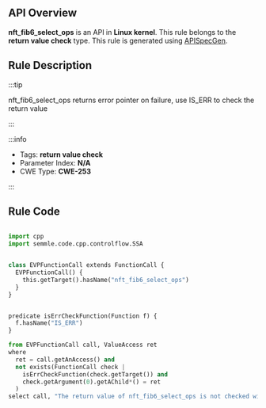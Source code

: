 ---
---


## API Overview
**nft_fib6_select_ops** is an API in **Linux kernel**. This rule belongs to the **return value check** type. This rule is generated using [APISpecGen](../../tools/APISpecGen).
## Rule Description

:::tip

nft_fib6_select_ops returns error pointer on failure, use IS_ERR to check the return value

:::

:::info

- Tags: **return value check**
- Parameter Index: **N/A**
- CWE Type: **CWE-253**

:::

## Rule Code
```python

import cpp
import semmle.code.cpp.controlflow.SSA


class EVPFunctionCall extends FunctionCall {
  EVPFunctionCall() {
    this.getTarget().hasName("nft_fib6_select_ops")
  }
}


predicate isErrCheckFunction(Function f) {
  f.hasName("IS_ERR") 
}

from EVPFunctionCall call, ValueAccess ret
where
  ret = call.getAnAccess() and
  not exists(FunctionCall check |
    isErrCheckFunction(check.getTarget()) and
    check.getArgument(0).getAChild*() = ret
  )
select call, "The return value of nft_fib6_select_ops is not checked with IS_ERR."
    
```